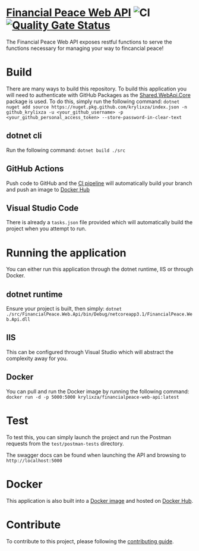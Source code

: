 # [Financial Peace Web API](https://github.com/KrylixZA/FinancialPeace-Web-Api) ![CI](https://github.com/KrylixZA/FinancialPeace-Web-Api/workflows/CI/badge.svg) [![Quality Gate Status](https://sonarcloud.io/api/project_badges/measure?project=FinancialPeace-Web-Api&metric=alert_status)](https://sonarcloud.io/dashboard?id=FinancialPeace-Web-Api)
The Financial Peace Web API exposes restful functions to serve the functions necessary for managing your way to fincancial peace!

# Build
There are many ways to build this repository. To build this application you will need to authenticate with GitHub Packages as the [Shared.WebApi.Core](https://github.com/KrylixZA/Shared-WebApi-Core/packages/554859) package is used. To do this, simply run the following command: `dotnet nuget add source https://nuget.pkg.github.com/krylixza/index.json -n github_krylixza -u <your_github_username> -p <your_github_personal_access_token> --store-password-in-clear-text`

## dotnet cli
Run the following command: `dotnet build ./src`

## GitHub Actions
Push code to GitHub and the [CI pipeline](https://github.com/KrylixZA/FinancialPeace-Web-Api/actions) will automatically build your branch and push an image to [Docker Hub](https://hub.docker.com/repository/docker/krylixza/financialpeace-web-api/general)

## Visual Studio Code
There is already a `tasks.json` file provided which will automatically build the project when you attempt to run.

# Running the application
You can either run this application through the dotnet runtime, IIS or through Docker.

## dotnet runtime
Ensure your project is built, then simply: `dotnet ./src/FinancialPeace.Web.Api/bin/Debug/netcoreapp3.1/FinancialPeace.Web.Api.dll`

## IIS
This can be configured through Visual Studio which will abstract the complexity away for you.

## Docker
You can pull and run the Docker image by running the following command: `docker run -d -p 5000:5000 krylixza/financialpeace-web-api:latest`

# Test
To test this, you can simply launch the project and run the Postman requests from the `test/postman-tests` directory. 

The swagger docs can be found when launching the API and browsing to `http://localhost:5000`

# Docker
This application is also built into a [Docker image](Dockerfile) and hosted on [Docker Hub](https://hub.docker.com/r/krylixza/financialpeace-web-api).

# Contribute
To contribute to this project, please following the [contributing guide](CONTRIBUTING.md).
